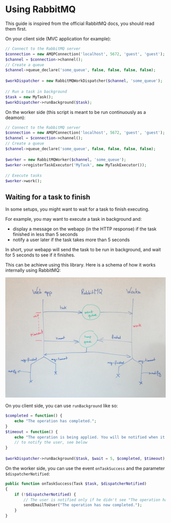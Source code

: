 # Using RabbitMQ

This guide is inspired from the official RabbitMQ docs, you should read them first.

On your client side (MVC application for example):

```php
// Connect to the RabbitMQ server
$connection = new AMQPConnection('localhost', 5672, 'guest', 'guest');
$channel = $connection->channel();
// Create a queue
$channel->queue_declare('some_queue', false, false, false, false);

$workDispatcher = new RabbitMQWorkDispatcher($channel, 'some_queue');

// Run a task in background
$task = new MyTask();
$workDispatcher->runBackground($task);
```

On the worker side (this script is meant to be run continuously as a deamon):

```php
// Connect to the RabbitMQ server
$connection = new AMQPConnection('localhost', 5672, 'guest', 'guest');
$channel = $connection->channel();
// Create a queue
$channel->queue_declare('some_queue', false, false, false, false);

$worker = new RabbitMQWorker($channel, 'some_queue');
$worker->registerTaskExecutor('MyTask', new MyTaskExecutor());

// Execute tasks
$worker->work();
```

## Waiting for a task to finish

In some setups, you might want to wait for a task to finish executing.

For example, you may want to execute a task in background and:

- display a message on the webapp (in the HTTP response) if the task finished in less than 5 seconds
- notify a user later if the task takes more than 5 seconds

In short, your webapp will send the task to be run in background, and wait for 5 seconds to see
if it finishes.

This can be achieve using this library. Here is a schema of how it works internally using RabbitMQ:

![Diagram](RabbitMQ-diagram.jpg)

On you client side, you can use `runBackground` like so:

```php
$completed = function() {
    echo "The operation has completed.";
}
$timeout = function() {
    echo "The operation is being applied. You will be notified when it has completed.";
    // to notify the user, see below
}

$workDispatcher->runBackground($task, $wait = 5, $completed, $timeout);
```

On the worker side, you can use the event `onTaskSuccess` and the parameter `$dispatcherNotified`:

```php
public function onTaskSuccess(Task $task, $dispatcherNotified)
{
    if (!$dispatcherNotified) {
        // The user is notified only if he didn't see "The operation has completed." (see above)
        sendEmailToUser("The operation has now completed.");
    }
}
```
